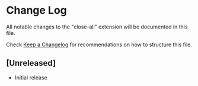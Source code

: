 # Change Log

All notable changes to the "close-all" extension will be documented in this file.

Check [Keep a Changelog](http://keepachangelog.com/) for recommendations on how to structure this file.

## [Unreleased]

- Initial release